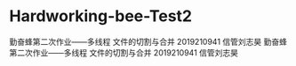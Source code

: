 # Hardworking-bee-Test2
勤奋蜂第二次作业——多线程 文件的切割与合并 2019210941 信管刘志昊
勤奋蜂第二次作业——多线程 文件的切割与合并 2019210941 信管刘志昊
